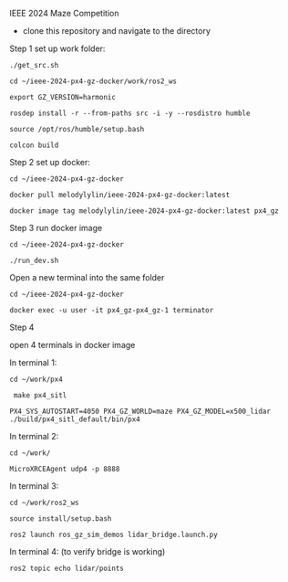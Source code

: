 IEEE 2024 Maze Competition
- clone this repository and navigate to the directory
  
Step 1 set up work folder:

`./get_src.sh`

`cd ~/ieee-2024-px4-gz-docker/work/ros2_ws`

`export GZ_VERSION=harmonic` 

`rosdep install -r --from-paths src -i -y --rosdistro humble`

`source /opt/ros/humble/setup.bash`

`colcon build`

Step 2 set up docker:

`cd ~/ieee-2024-px4-gz-docker`

`docker pull melodylylin/ieee-2024-px4-gz-docker:latest`

`docker image tag melodylylin/ieee-2024-px4-gz-docker:latest px4_gz`


Step 3 run docker image

`cd ~/ieee-2024-px4-gz-docker`

`./run_dev.sh`

Open a new terminal into the same folder

`cd ~/ieee-2024-px4-gz-docker`

`docker exec -u user -it px4_gz-px4_gz-1 terminator`

Step 4 

open 4 terminals in docker image 

In terminal 1:

`cd ~/work/px4`

` make px4_sitl`

`PX4_SYS_AUTOSTART=4050 PX4_GZ_WORLD=maze PX4_GZ_MODEL=x500_lidar ./build/px4_sitl_default/bin/px4`

In terminal 2:

`cd ~/work/`

`MicroXRCEAgent udp4 -p 8888`

In terminal 3:

`cd ~/work/ros2_ws`

`source install/setup.bash`

`ros2 launch ros_gz_sim_demos lidar_bridge.launch.py`

In terminal 4: (to verify bridge is working)

`ros2 topic echo lidar/points`


   
